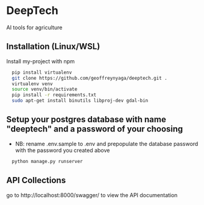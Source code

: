 # DeepTech

AI tools for agriculture

## Installation (Linux/WSL)

Install my-project with npm

```bash
  pip install virtualenv
  git clone https://github.com/geoffreynyaga/deeptech.git .
  virtualenv venv
  source venv/bin/activate
  pip install -r requirements.txt
  sudo apt-get install binutils libproj-dev gdal-bin

```

## Setup your postgres database with name  "deeptech" and a password of your choosing
 - NB:  rename .env.sample to .env and prepopulate the database password with the password you created above

```bash
  python manage.py runserver
```


## API Collections
go to  http://localhost:8000/swagger/ to view the API documentation
